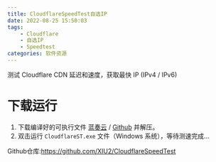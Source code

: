 ```yaml
---
title: CloudflareSpeedTest自选IP
date: 2022-08-25 15:50:03
tags:
	- Cloudflare
	- 自选IP
	- Speedtest
categories: 软件资源
---
```

测试 Cloudflare CDN 延迟和速度，获取最快 IP (IPv4 / IPv6)
<!--more-->
# 下载运行
1. 下载编译好的可执行文件 [蓝奏云](https://pan.lanzouv.com/b0742hkxe) / [Github](https://github.com/XIU2/CloudflareSpeedTest/releases) 并解压。  
2. 双击运行 `CloudflareST.exe` 文件（Windows 系统），等待测速完成...  

Github仓库:https://github.com/XIU2/CloudflareSpeedTest